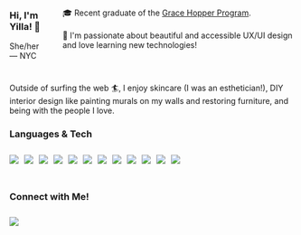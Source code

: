 <div style="display: flex; flex-direction: row; justify-content: space-between; align-items: center; padding-bottom: 25px;">

<div>
<h3>Hi, I'm Yilla! 👋</h3>
She/her — NYC
</div>

<div style="padding-left: 25px;">🎓 Recent graduate of the <a href="www.gracehopper.com">Grace Hopper Program</a>.<br /><br />
💾 I'm passionate about beautiful and accessible UX/UI design and love learning new technologies!
</div>
</div>

Outside of surfing the web 🏄, I enjoy skincare (I was an esthetician!), DIY interior design like painting murals on my walls and restoring furniture, and being with the people I love.

<h3>Languages & Tech</h3>
<div style="display: flex; flex-wrap: wrap; padding-bottom: 25px;">
<img src="https://cdn.jsdelivr.net/gh/devicons/devicon/icons/javascript/javascript-plain.svg" />
<img src="https://cdn.jsdelivr.net/gh/devicons/devicon/icons/typescript/typescript-plain.svg" />
<img src="https://cdn.jsdelivr.net/gh/devicons/devicon/icons/nodejs/nodejs-plain.svg" />
<img src="https://cdn.jsdelivr.net/gh/devicons/devicon/icons/express/express-original.svg" />
<img src="https://cdn.jsdelivr.net/gh/devicons/devicon/icons/react/react-original.svg" />
<img src="https://cdn.jsdelivr.net/gh/devicons/devicon/icons/redux/redux-original.svg" />
<img src="https://cdn.jsdelivr.net/gh/devicons/devicon/icons/postgresql/postgresql-plain.svg" />
<img src="https://cdn.jsdelivr.net/gh/devicons/devicon/icons/firebase/firebase-plain.svg" />
<img src="https://cdn.jsdelivr.net/gh/devicons/devicon/icons/figma/figma-plain.svg" />
<img src="https://cdn.jsdelivr.net/gh/devicons/devicon/icons/html5/html5-plain-wordmark.svg" />
<img src="https://cdn.jsdelivr.net/gh/devicons/devicon/icons/css3/css3-plain-wordmark.svg" />
<img src="https://cdn.jsdelivr.net/gh/devicons/devicon/icons/sequelize/sequelize-plain.svg" />
</div>

<h3>Connect with Me!</h3>
<div>
<a href="https://linkedin.com/in/yilla-chen"><img src="https://cdn.jsdelivr.net/gh/devicons/devicon/icons/linkedin/linkedin-plain.svg" /></a>

</div>

<style>
  img {
    max-height: 25px;
    max-width: 25px;
    margin: 10px 10px 0 0;
  }
</style>
